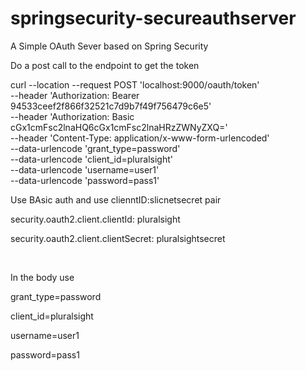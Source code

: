 # springsecurity-secureauthserver
A Simple OAuth Sever based on Spring Security


Do a post call to the endpoint to get the token


curl --location --request POST 'localhost:9000/oauth/token' \
--header 'Authorization: Bearer 94533ceef2f866f32521c7d9b7f49f756479c6e5' \
--header 'Authorization: Basic cGx1cmFsc2lnaHQ6cGx1cmFsc2lnaHRzZWNyZXQ=' \
--header 'Content-Type: application/x-www-form-urlencoded' \
--data-urlencode 'grant_type=password' \
--data-urlencode 'client_id=pluralsight' \
--data-urlencode 'username=user1' \
--data-urlencode 'password=pass1'





Use BAsic auth and use clienntID:slicnetsecret pair

security.oauth2.client.clientId: pluralsight

security.oauth2.client.clientSecret: pluralsightsecret


<br/>

In the body use 

grant_type=password

client_id=pluralsight

username=user1

password=pass1


